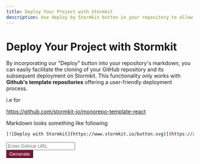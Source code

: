 ```yaml
---
title: Deploy Your Project with Stormkit
description: Use deploy by Stormkit button in your repository to allow other users up and running quickly.
---
```


# Deploy Your Project with Stormkit

By incorporating our "Deploy" button into your repository's markdown, you can easily facilitate the cloning of your GitHub repository and its subsequent deployment on Stormkit. This functionality only works with **Github's template repositories** offering a user-friendly deployment process.


i.e for

<section>

https://github.com/stormkit-io/monorepo-template-react

Markdown looks something like following

```bash
[![Deploy with Stormkit](https://www.stormkit.io/button.svg)](https://api.stormkit.io/deploy?template=https%3A%2F%2Fgithub.com%2Fstormkit-io%2Fmonorepo-template-react)
```

</section>

<!DOCTYPE html>
<html lang="en">
<head>
  <meta charset="UTF-8">
  <meta name="viewport" content="width=device-width, initial-scale=1.0">
  <title>Deploy Button Generator</title>
  <link rel="stylesheet" href="https://stackpath.bootstrapcdn.com/bootstrap/4.5.2/css/bootstrap.min.css">
  <style>
    .copy-icon {
      cursor: pointer;
    }
    .copy-icon {
      cursor: pointer;
    }
    .custom-button {
      background-color: #78193B;
      color: white;
      border-color: #78193B;
    }
    .custom-button:hover {
      background-color: #5B1227;
      border-color: #5B1227;
    }
  </style>
</head>
<body>

  <div class="container mt-5">
    <div class="row">
      <div class="col-md-6 offset-md-3">
        <div class="input-group mb-3">
          <input type="text" id="githubUrl" class="form-control" placeholder="Enter GitHub URL">
          <div class="input-group-append">
            <button class="btn custom-button" onclick="checkGitHubUrl()">Generate</button>
          </div>
        </div>
        <div>
          <pre style="color:white;" id="result"></pre>
          <button class="btn custom-button ndary btn-block" id="copyButton" style="display: none;" onclick="copyMarkdown()">Copy Markdown</button>
        </div>
      </div>
    </div>
  </div>

  <script>
    function checkGitHubUrl() {
      const inputElement = document.getElementById("githubUrl");
      const resultElement = document.getElementById("result");
      const copyButton = document.getElementById("copyButton");
      const githubUrl = inputElement.value.trim();

      // GitHub repository URL
      const githubUrlPattern = /^(?:https?:\/\/)?github\.com\/([^/]+)\/([^/]+)$/;

      if (githubUrl.match(githubUrlPattern) && !githubUrl.endsWith(".git")) {
        const encodedUrl = encodeURIComponent(githubUrl);
        const markdown = `[![Deploy with Stormkit](https://www.stormkit.io/button.svg)](https://api.stormkit.io/deploy?template=${encodedUrl})`;
        resultElement.innerHTML = markdown;
        window.generatedMarkdown = markdown;
        copyButton.style.display = "block";
      } else {
        resultElement.innerHTML = "Invalid GitHub URL.\nPlease provide a valid GitHub \nrepository URL in the format:\nhttps://github.com/username/repository";
        window.generatedMarkdown = "";
        copyButton.style.display = "none";
      }
    }

    function copyMarkdown() {
      if (window.generatedMarkdown) {
        const dummyTextarea = document.createElement("textarea");
        dummyTextarea.value = window.generatedMarkdown;
        document.body.appendChild(dummyTextarea);
        dummyTextarea.select();
        document.execCommand("copy");
        document.body.removeChild(dummyTextarea);
        const copyButton = document.getElementById("copyButton");
        copyButton.innerText = "Copied!";
      }
    }
  </script>
</body>
</html>